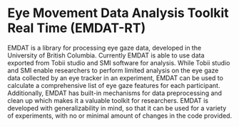 # Eye Movement Data Analysis Toolkit Real Time (EMDAT-RT)

EMDAT is a library for processing eye gaze data, developed in the University of British Columbia. Currently EMDAT is able to use data exported from Tobii studio and SMI software for analysis. While Tobii studio and SMI enable researchers to perform limited analysis on the eye gaze data collected by an eye tracker in an experiment, EMDAT can be used to calculate a comprehensive list of eye gaze features for each participant. Additionally, EMDAT has built-in mechanisms for data preprocessing and clean up which makes it a valuable toolkit for researchers. EMDAT is developed with generalizability in mind, so that it can be used for a variety of experiments, with no or minimal amount of changes in the code provided. 
